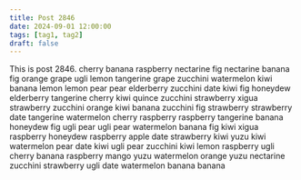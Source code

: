 ```yaml
---
title: Post 2846
date: 2024-09-01 12:00:00
tags: [tag1, tag2]
draft: false
---
```

This is post 2846.
cherry
banana
raspberry
nectarine
fig
nectarine
banana
fig
orange
grape
ugli
lemon
tangerine
grape
zucchini
watermelon
kiwi
banana
lemon
lemon
pear
pear
elderberry
zucchini
date
kiwi
fig
honeydew
elderberry
tangerine
cherry
kiwi
quince
zucchini
strawberry
xigua
strawberry
zucchini
orange
kiwi
banana
zucchini
fig
strawberry
strawberry
date
tangerine
watermelon
cherry
raspberry
raspberry
tangerine
banana
honeydew
fig
ugli
pear
ugli
pear
watermelon
banana
fig
kiwi
xigua
raspberry
honeydew
raspberry
apple
date
strawberry
kiwi
yuzu
kiwi
watermelon
pear
date
kiwi
ugli
pear
zucchini
kiwi
lemon
raspberry
ugli
cherry
banana
raspberry
mango
yuzu
watermelon
orange
yuzu
nectarine
zucchini
strawberry
ugli
date
watermelon
banana
banana
